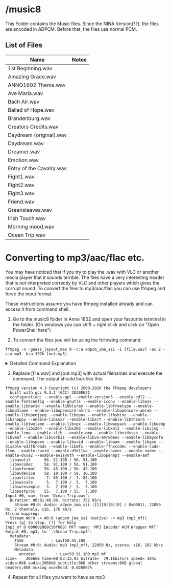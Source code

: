 # /music8 #

This Folder contains the Music files. Since the NINA Version(??), the files are encoded in ADPCM. Before that, the files use normal PCM.

## List of Files ##

| Name                      | Notes               |
|---------------------------|---------------------|
| 1st Beginning.wav			| |
| Amazing Grace.wav			| |
| ANNO1602 Theme.wav		| |
| Ave Maria.wav				| |
| Bach Air.wav				| |
| Ballad of Hope.wav		| |
| Brandenburg.wav			| |
| Creators Credits.wav		| |
| Daydream (original).wav	| |
| Daydream.wav				| |
| Dreamer.wav				| |
| Emotion.wav				| |
| Entry of the Cavalry.wav	| |
| Fight1.wav				| |
| Fight2.wav				| |
| Fight3.wav				| |
| Friend.wav				| |
| Greensleaves.wav			| |
| Irish Touch.wav			| |
| Morning mood.wav			| |
| Ocean Trip.wav			| |

# Converting to mp3/aac/flac etc.
You may have noticed that if you try to play the .wav with VLC or another media player that it sounds terrible. The files have a very interesting header that is not interpreted correctly by VLC and other players which gives the corrupt sound.
To convert the files to mp3/aac/flac you can use ffmpeg and force the input format.

These instructions assume you have ffmpeg installed already and can access it from command shell.
1. Go to the music8 folder in Anno 1602 and open your favourite terminal in the folder. (On windows you can shift + right click and click on "Open PowerShell here") 

2. To convert the files you will be using the following command:  
```shell
ffmpeg -n -guess_layout_max 0 -c:a adpcm_ima_ssi -i [file.wav] -ac 2 -c:a mp3 -b:a 192k [out.mp3]
```
<details>
  <summary>Detailed Command Explanation</summary>
  
  - `-n` - do not overwrite existing files (prevents mishaps)
  - `-guess_layout_max 0` - do not guess the channel layout
  - `-c:a adpcm_ima_ssi` - forces `adpcm_ima_ssi` to be used to decode the file
  - `-i [file.wav]` - the source file in the directory e.g.: "Ocean Trip.wav"
  - `-ac 2` - use 2 audio channels (stereo)
  - `-c:a mp3` - encode as mp3 (can be replaced with aac/flac/ac3 etc. See `ffmpeg -encoders` for a full list)
  - `-b:a 192k` - encode with 192kbit/s
  - `[out.mp3]` - output file name
</details>

3. Replace [file.wav] and [out.mp3] with actual filenames and execute the command. The output should look like this:  
```shell
ffmpeg version 4.3 Copyright (c) 2000-2020 the FFmpeg developers
  built with gcc 9.3.1 (GCC) 20200621
  configuration: --enable-gpl --enable-version3 --enable-sdl2 --enable-fontconfig --enable-gnutls --enable-iconv --enable-libass --enable-libdav1d --enable-libbluray --enable-libfreetype --enable-libmp3lame --enable-libopencore-amrnb --enable-libopencore-amrwb --enable-libopenjpeg --enable-libopus --enable-libshine --enable-libsnappy --enable-libsoxr --enable-libsrt --enable-libtheora --enable-libtwolame --enable-libvpx --enable-libwavpack --enable-libwebp --enable-libx264 --enable-libx265 --enable-libxml2 --enable-libzimg --enable-lzma --enable-zlib --enable-gmp --enable-libvidstab --enable-libvmaf --enable-libvorbis --enable-libvo-amrwbenc --enable-libmysofa --enable-libspeex --enable-libxvid --enable-libaom --enable-libgsm --disable-w32threads --enable-libmfx --enable-ffnvcodec --enable-cuda-llvm --enable-cuvid --enable-d3d11va --enable-nvenc --enable-nvdec --enable-dxva2 --enable-avisynth --enable-libopenmpt --enable-amf
  libavutil      56. 51.100 / 56. 51.100
  libavcodec     58. 91.100 / 58. 91.100
  libavformat    58. 45.100 / 58. 45.100
  libavdevice    58. 10.100 / 58. 10.100
  libavfilter     7. 85.100 /  7. 85.100
  libswscale      5.  7.100 /  5.  7.100
  libswresample   3.  7.100 /  3.  7.100
  libpostproc    55.  7.100 / 55.  7.100
Input #0, wav, from 'Ocean Trip.wav':
  Duration: 00:01:46.96, bitrate: 352 kb/s
    Stream #0:0: Audio: adpcm_ima_ssi ([1][0][0][0] / 0x0001), 22050 Hz, 2 channels, s16, 176 kb/s
Stream mapping:
  Stream #0:0 -> #0:0 (adpcm_ima_ssi (native) -> mp3 (mp3_mf))
Press [q] to stop, [?] for help
[mp3_mf @ 000002069c50f880] MFT name: 'MP3 Encoder ACM Wrapper MFT'
Output #0, mp3, to '.\Ocean Trip.mp3':
  Metadata:
    TSSE            : Lavf58.45.100
    Stream #0:0: Audio: mp3 (mp3_mf), 22050 Hz, stereo, s16, 192 kb/s
    Metadata:
      encoder         : Lavc58.91.100 mp3_mf
size=    2066kB time=00:03:33.93 bitrate=  79.1kbits/s speed= 384x
video:0kB audio:2066kB subtitle:0kB other streams:0kB global headers:0kB muxing overhead: 0.026807%
```

4. Repeat for all files you want to have as mp3

